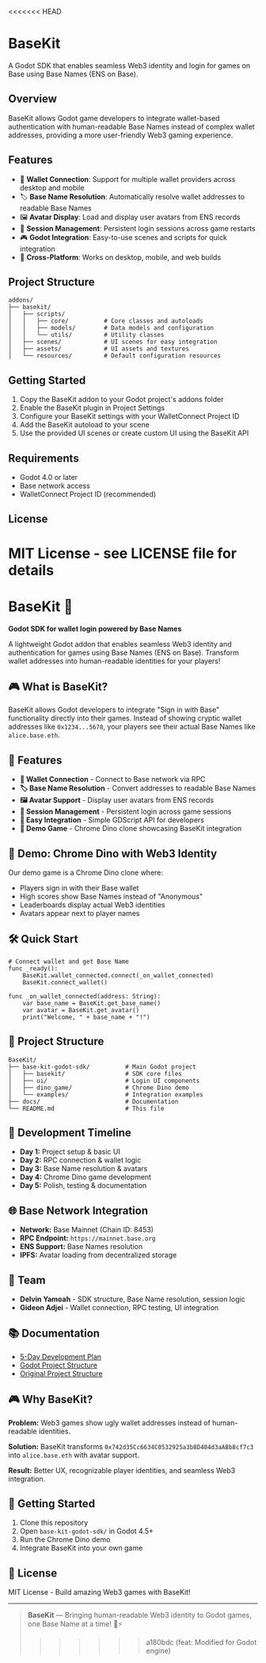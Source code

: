 <<<<<<< HEAD
# BaseKit

A Godot SDK that enables seamless Web3 identity and login for games on Base using Base Names (ENS on Base).

## Overview

BaseKit allows Godot game developers to integrate wallet-based authentication with human-readable Base Names instead of complex wallet addresses, providing a more user-friendly Web3 gaming experience.

## Features

- 🔗 **Wallet Connection**: Support for multiple wallet providers across desktop and mobile
- 🏷️ **Base Name Resolution**: Automatically resolve wallet addresses to readable Base Names
- 🖼️ **Avatar Display**: Load and display user avatars from ENS records
- 💾 **Session Management**: Persistent login sessions across game restarts
- 🎮 **Godot Integration**: Easy-to-use scenes and scripts for quick integration
- 📱 **Cross-Platform**: Works on desktop, mobile, and web builds

## Project Structure

```
addons/
├── basekit/
│   ├── scripts/
│   │   ├── core/          # Core classes and autoloads
│   │   ├── models/        # Data models and configuration
│   │   └── utils/         # Utility classes
│   ├── scenes/            # UI scenes for easy integration
│   ├── assets/            # UI assets and textures
│   └── resources/         # Default configuration resources
```

## Getting Started

1. Copy the BaseKit addon to your Godot project's addons folder
2. Enable the BaseKit plugin in Project Settings
3. Configure your BaseKit settings with your WalletConnect Project ID
4. Add the BaseKit autoload to your scene
5. Use the provided UI scenes or create custom UI using the BaseKit API

## Requirements

- Godot 4.0 or later
- Base network access
- WalletConnect Project ID (recommended)

## License

MIT License - see LICENSE file for details
=======
# BaseKit 🦕

**Godot SDK for wallet login powered by Base Names**

A lightweight Godot addon that enables seamless Web3 identity and authentication for games using Base Names (ENS on Base). Transform wallet addresses into human-readable identities for your players!

## 🎮 What is BaseKit?

BaseKit allows Godot developers to integrate "Sign in with Base" functionality directly into their games. Instead of showing cryptic wallet addresses like `0x1234...5678`, your players see their actual Base Names like `alice.base.eth`.

## 🚀 Features

- **🔗 Wallet Connection** - Connect to Base network via RPC
- **🏷️ Base Name Resolution** - Convert addresses to readable Base Names
- **🖼️ Avatar Support** - Display user avatars from ENS records
- **💾 Session Management** - Persistent login across game sessions
- **🎯 Easy Integration** - Simple GDScript API for developers
- **🦕 Demo Game** - Chrome Dino clone showcasing BaseKit integration

## 🎯 Demo: Chrome Dino with Web3 Identity

Our demo game is a Chrome Dino clone where:
- Players sign in with their Base wallet
- High scores show Base Names instead of "Anonymous"
- Leaderboards display actual Web3 identities
- Avatars appear next to player names

## 🛠️ Quick Start

```gdscript
# Connect wallet and get Base Name
func _ready():
    BaseKit.wallet_connected.connect(_on_wallet_connected)
    BaseKit.connect_wallet()

func _on_wallet_connected(address: String):
    var base_name = BaseKit.get_base_name()
    var avatar = BaseKit.get_avatar()
    print("Welcome, " + base_name + "!")
```

## 📁 Project Structure

```
BaseKit/
├── base-kit-godot-sdk/          # Main Godot project
│   ├── basekit/                 # SDK core files
│   ├── ui/                      # Login UI components
│   ├── dino_game/               # Chrome Dino demo
│   └── examples/                # Integration examples
├── docs/                        # Documentation
└── README.md                    # This file
```

## 🎯 Development Timeline

- **Day 1:** Project setup & basic UI
- **Day 2:** RPC connection & wallet logic
- **Day 3:** Base Name resolution & avatars
- **Day 4:** Chrome Dino game development
- **Day 5:** Polish, testing & documentation

## 🌐 Base Network Integration

- **Network:** Base Mainnet (Chain ID: 8453)
- **RPC Endpoint:** `https://mainnet.base.org`
- **ENS Support:** Base Names resolution
- **IPFS:** Avatar loading from decentralized storage

## 👥 Team

- **Delvin Yamoah** - SDK structure, Base Name resolution, session logic
- **Gideon Adjei** - Wallet connection, RPC testing, UI integration

## 📚 Documentation

- [5-Day Development Plan](BaseKit%20—%205-Day%20Development%20Plan.md)
- [Godot Project Structure](BaseKit%20—%20Godot%20Project%20Structure.md)
- [Original Project Structure](base_names_project_structure.md)

## 🎮 Why BaseKit?

**Problem:** Web3 games show ugly wallet addresses instead of human-readable identities.

**Solution:** BaseKit transforms `0x742d35Cc6634C0532925a3b8D404d3aABb8cf7c3` into `alice.base.eth` with avatar support.

**Result:** Better UX, recognizable player identities, and seamless Web3 integration.

## 🚀 Getting Started

1. Clone this repository
2. Open `base-kit-godot-sdk/` in Godot 4.5+
3. Run the Chrome Dino demo
4. Integrate BaseKit into your own game

## 📄 License

MIT License - Build amazing Web3 games with BaseKit!

---

> **BaseKit** — Bringing human-readable Web3 identity to Godot games, one Base Name at a time! 🦕⚡
>>>>>>> a180bdc (feat: Modified for Godot engine)
